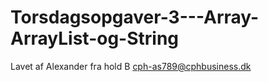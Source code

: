 # Torsdagsopgaver-3---Array-ArrayList-og-String

Lavet af Alexander fra hold B
cph-as789@cphbusiness.dk
